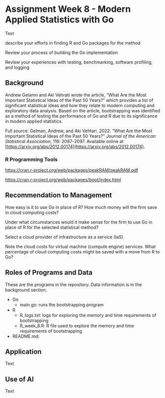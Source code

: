 # Assignment Week 8 - Modern Applied Statistics with Go
Text

describe your efforts in finding R and Go packages for the method

Review your process of building the Go implementation

Review your experiences with testing, benchmarking, software profiling, and logging

## Background
Andrew Gelamn and Aki Vehrati wrote the article, “What Are the Most Important Statistical Ideas of the Past 50 Years?" which provides a list of significant statistical ideas and how they relate to modern computing and exploratory data analysis. Based on the article, bootstrapping was identified as a method of testing the performance of Go and R due to its significance in  modern applied statistics. 

Full source: Gelman, Andrew, and Aki Vehtari. 2022. “What Are the Most Important Statistical Ideas of the Past 50 Years?" *Journal of the American Statistical Association*, 116: 2087–2097. Available online at [https://arxiv.org/abs/2012.00174](https://arxiv.org/abs/2012.00174).

### R Programming Tools

https://cran.r-project.org/web/packages/peakRAM/peakRAM.pdf

https://cran.r-project.org/web/packages/boot/index.html 


## Recommendation to Management
How easy is it to use Go in place of R? How much money will the firm save in cloud computing costs?

Under what circumstances would it make sense for the firm to use Go in place of R for the selected statistical method?

Select a cloud provider of infrastructure as a service (IaS).

Note the cloud costs for virtual machine (compute engine) services. What percentage of cloud computing costs might be saved with a move from R to Go?

## Roles of Programs and Data
These are the programs in the repository. Data information is in the background section.

- Go
    - main.go: runs the bootstrapping program
- R
    - R_logs.txt: logs for exploring the memory and time requirements of bootstrapping
    - R_week_8.R: R file used to explore the memory and time requirements of bootstrapping
- README.md: 

## Application
Text

## Use of AI
Text